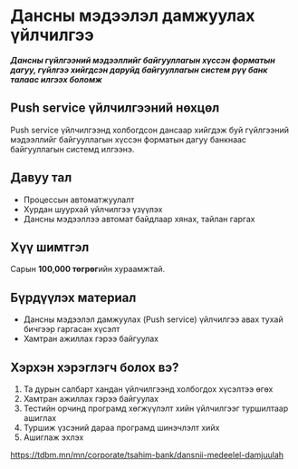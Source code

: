 # Дансны мэдээлэл дамжуулах үйлчилгээ

***Дансны гүйлгээний мэдээллийг байгууллагын хүссэн форматын дагуу, гүйлгээ хийгдсэн даруйд байгууллагын систем рүү банк талаас илгээх боломж***

## Push service үйлчилгээний нөхцөл
Push service үйлчилгээнд холбогдсон дансаар хийгдэж буй гүйлгээний мэдээллийг байгууллагын хүссэн форматын дагуу банкнаас байгууллагын системд илгээнэ.
## Давуу тал
* Процессын автоматжуулалт
* Хурдан шуурхай үйлчилгээ үзүүлэх
* Дансны мэдээллээ автомат байдлаар хянах, тайлан гаргах
## Хүү шимтгэл
Сарын **100,000 төгрөг**ийн хураамжтай.
## Бүрдүүлэх материал
* Дансны мэдээлэл дамжуулах (Push service) үйлчилгээ авах тухай бичгээр гаргасан хүсэлт
* Хамтран ажиллах гэрээ байгуулах
## Хэрхэн хэрэглэгч болох вэ?
1. Та дурын салбарт хандан үйлчилгээнд холбогдох хүсэлтээ өгөх
2. Хамтран ажиллах гэрээ байгуулах
3. Тестийн орчинд програмд хөгжүүлэлт хийн үйлчилгээг туршилтаар ашиглах
4. Туршиж үзсэний дараа програмд шинэчлэлт хийх
5. Ашиглаж эхлэх


https://tdbm.mn/mn/corporate/tsahim-bank/dansnii-medeelel-damjuulah